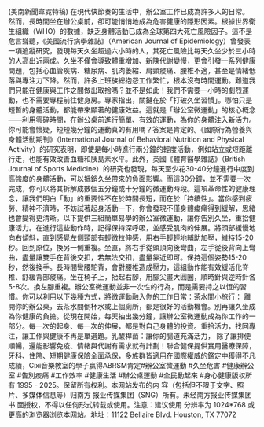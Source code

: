 (美南新聞韋霓特稿) 在現代快節奏的生活中，辦公室工作已成為許多人的日常。然而，長時間坐在辦公桌前，卻可能悄悄地成為危害健康的隱形因素。根據世界衛生組織（WHO）的數據，缺乏身體活動已成為全球第四大死亡風險因子。這不是危言聳聽，《美國流行病學雜誌》（American Journal of Epidemiology）曾發表一項追蹤研究，發現每天久坐超過六小時的人，其死亡風險比每天久坐少於三小時的人高出近兩成。久坐不僅會導致體重增加、新陳代謝變慢，更會引發一系列健康問題，包括心血管疾病、糖尿病、肌肉萎縮、肩頸痠痛、腰椎不適，甚至是情緒低落與專注力下降。然而，許多上班族總抱怨工作繁忙，根本沒有時間運動。難道我們只能在健康與工作之間做出取捨嗎？並不是如此！我們不需要一小時的劇烈運動，也不需要專程前往健身房。專家指出，關鍵在於「打破久坐習慣」。哪怕只是短暫的身體活動，都能帶來顯著的健康效益。這就是「辦公室微運動」的核心概念——利用零碎時間，在辦公桌前進行簡單、有效的運動，為你的身體注入新活力。你可能會懷疑，短短幾分鐘的運動真的有用嗎？答案是肯定的。《國際行為營養與身體活動期刊》（International Journal of Behavioral Nutrition and Physical Activity）的研究表明，即使是每小時進行兩分鐘的輕度活動，例如站立或短距離行走，也能有效改善血糖和胰島素水平。此外，英國《體育醫學雜誌》（British Journal of Sports Medicine）的研究也發現，每天至少花30-40分鐘進行中度到高強度的身體活動，可以抵銷久坐帶來的負面影響。而這30分鐘，並不需要一次完成，你可以將其拆解成數個五分鐘或十分鐘的微運動時段。這項革命性的健康理念，讓我們明白「動」的重要性不在於時間長短，而在於「持續性」。當你感到疲勞、精神不濟時，不妨試著起身活動一下，你會發現不僅身體痠痛得到緩解，思緒也會變得更清晰。以下提供三組簡單易學的辦公室微運動，讓你告別久坐，重拾健康活力。在進行這些動作時，記得保持深呼吸，並感受肌肉的伸展。將頭部緩慢地向右傾斜，直到感覺左側頸部有輕微拉伸感，用右手輕輕地輔助加壓，維持15-20秒。回到原位，換另一側重複。坐直，將右手從頭頂向後彎曲，左手從後背向上彎曲，盡量讓雙手在背後交扣，若無法交扣，盡量靠近即可。保持這個姿勢15-20秒，然後換手。長時間彎腰駝背，會對腰椎造成壓力，這組動作能有效緩活化脊椎、舒緩背部痠痛。坐在椅子上，抬起右腳，用腳尖畫大圓圈，順時針與逆時針各5-8次。換左腳重複。辦公室微運動並非一次性的行為，而是需要持之以恆的習慣。你可以利用以下幾種方式，將微運動融入你的工作日常：茶水間小旅行： 離開你的辦公桌，去茶水間倒杯水或上個廁所，都是很好的活動機會。別再讓久坐成為你健康的負擔。從現在開始，每天抽出幾分鐘，讓辦公室微運動成為你工作的一部分。每一次的起身、每一次的伸展，都是對自己身體的投資。重拾活力，找回專注，讓工作與健康不再是單選題。乳酸桿菌：讓你的腸道充滿活力， 除了讓排便順暢，還能影響免疫、情緒與代謝有需求就有計劃！聯合健保提供實用醫療保障，牙科、住院、短期健康保險全面承保，多族群皆適用在國際權威的鑑定中獲得不凡成績，Cixi音樂教室的學子贏得ABRSM肯定#辦公室微運動 #久坐危害 #健康辦公室 #告別痠痛 #工作效率 #健康生活 #辦公桌運動 #全民動起來 #身心健康版权所有 1995 - 2025。保留所有权利。本网站发布的内 容（包括但不限于文字、照片、多媒体信息等）归南方 报业传媒集团（SNG）所有。未经南方报业传媒集团书 面授权，不得以任何形式转载或使用。注意：建议使用 分辨率为 1024*768 或更高的浏览器浏览本网站。地址：11122 Bellaire Blvd. Houston, TX 77072